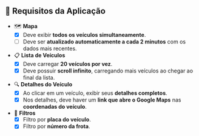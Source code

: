 ## 📝 Requisitos da Aplicação

- 🗺️ **Mapa**
  - [X] Deve exibir **todos os veículos simultaneamente**.
  - [ ] Deve ser **atualizado automaticamente a cada 2 minutos** com os dados mais recentes.

- 📋 **Lista de Veículos**
  - [X] Deve carregar **20 veículos por vez**.
  - [X] Deve possuir **scroll infinito**, carregando mais veículos ao chegar ao final da lista.

- 🔍 **Detalhes do Veículo**
  - [X] Ao clicar em um veículo, exibir seus **detalhes completos**.
  - [X] Nos detalhes, deve haver um **link que abre o Google Maps** nas **coordenadas do veículo**.

- 🎯 **Filtros**
  - [X] Filtro por **placa do veículo**.
  - [X] Filtro por **número da frota**.
